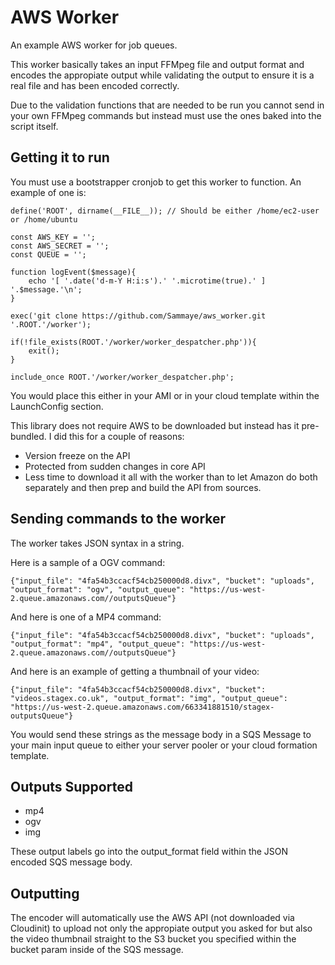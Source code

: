 AWS Worker
==========

An example AWS worker for job queues.

This worker basically takes an input FFMpeg file and output format and encodes the appropiate output while validating the output to ensure it is a real file and has been encoded correctly.

Due to the validation functions that are needed to be run you cannot send in your own FFMpeg commands but instead must use the ones baked into the script itself.

## Getting it to run

You must use a bootstrapper cronjob to get this worker to function. An example of one is:

    define('ROOT', dirname(__FILE__)); // Should be either /home/ec2-user or /home/ubuntu

    const AWS_KEY = '';
    const AWS_SECRET = '';
    const QUEUE = '';

	function logEvent($message){
		echo '[ '.date('d-m-Y H:i:s').' '.microtime(true).' ] '.$message.'\n';
	}

    exec('git clone https://github.com/Sammaye/aws_worker.git '.ROOT.'/worker');

    if(!file_exists(ROOT.'/worker/worker_despatcher.php')){
	    exit();
    }

    include_once ROOT.'/worker/worker_despatcher.php';

You would place this either in your AMI or in your cloud template within the LaunchConfig section.

This library does not require AWS to be downloaded but instead has it pre-bundled. I did this for a couple of reasons:

- Version freeze on the API
- Protected from sudden changes in core API
- Less time to download it all with the worker than to let Amazon do both separately and then prep and build the API from sources.

## Sending commands to the worker

The worker takes JSON syntax in a string.

Here is a sample of a OGV command:

    {"input_file": "4fa54b3ccacf54cb250000d8.divx", "bucket": "uploads", "output_format": "ogv", "output_queue": "https://us-west-2.queue.amazonaws.com//outputsQueue"}

And here is one of a MP4 command:

    {"input_file": "4fa54b3ccacf54cb250000d8.divx", "bucket": "uploads", "output_format": "mp4", "output_queue": "https://us-west-2.queue.amazonaws.com//outputsQueue"}

And here is an example of getting a thumbnail of your video:

	{"input_file": "4fa54b3ccacf54cb250000d8.divx", "bucket": "videos.stagex.co.uk", "output_format": "img", "output_queue": "https://us-west-2.queue.amazonaws.com/663341881510/stagex-outputsQueue"}

You would send these strings as the message body in a SQS Message to your main input queue to either your server pooler or your cloud formation template.

## Outputs Supported

- mp4
- ogv
- img

These output labels go into the output_format field within the JSON encoded SQS message body.

## Outputting

The encoder will automatically use the AWS API (not downloaded via Cloudinit) to upload not only the appropiate output you asked for but also the video thumbnail straight to the S3 bucket you
specified within the bucket param inside of the SQS message.